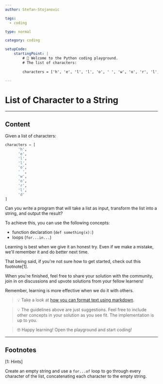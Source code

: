 ```yaml
---
author: Stefan-Stojanovic

tags:
  - coding

type: normal

category: coding

setupCode:
  	startingPoint: |
		# 👋 Welcome to the Python coding playground. 
		# The list of characters:
		
		characters = ['h', 'e', 'l', 'l', 'o', ' ', 'w', 'o', 'r', 'l', 'd']
	
---
```


# List of Character to a String

---

## Content

Given a list of characters:
```python
characters = [
	  'h', 
	  'e', 
	  'l', 
	  'l', 
	  'o', 
	  ' ', 
	  'w', 
	  'o', 
	  'r', 
	  'l', 
	  'd'
]
```

Can you write a program that will take a list as input, transform the list into a string, and output the result?

To achieve this, you can use the following concepts:
- function declaration (`def something(x):`)
- loops (`for...in...`)

Learning is best when we give it an honest try. Even if we make a mistake, we'll remember it and do better next time.

That being said, if you're not sure how to get started, check out this footnote[1]. 

When you're finished, feel free to share your solution with the community, join in on discussions and upvote solutions from your fellow learners!

Remember, learning is more effective when we do it with others.

> 💡 Take a look at [how you can format text using markdown](https://www.enki.com/glossary/general/markdown-formatting).

> 💡 The guidelines above are just suggestions. Feel free to include other concepts in your solution as you see fit. The implementation is up to you.

> 🤓 Happy learning! Open the playground and start coding!

---

## Footnotes

[1: Hints]

Create an empty string and use a `for...of` loop to go through every character of the list, concatenating each character to the empty string.

